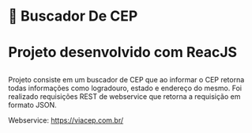 # 🔎 Buscador De CEP
# Projeto desenvolvido com ReacJS
  ##
Projeto consiste em um buscador de CEP que ao informar o CEP retorna todas informações como logradouro, estado e endereço do mesmo. Foi realizado requisições REST de webservice que retorna a requisição em formato JSON.

Webservice: https://viacep.com.br/
